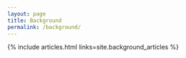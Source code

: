 ```yaml
---
layout: page
title: Background
permalink: /background/
---
```




{% include articles.html links=site.background_articles %}
